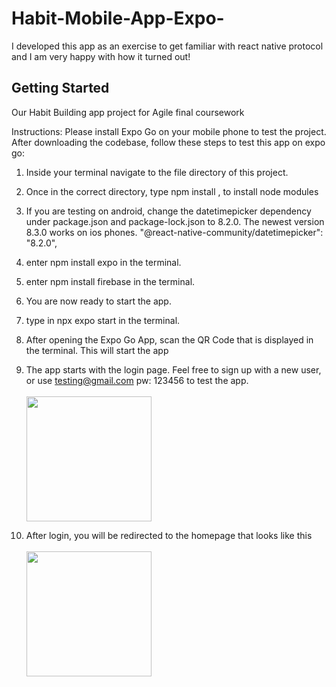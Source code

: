 # Habit-Mobile-App-Expo-
I developed this app as an exercise to get familiar with react native protocol and I am very happy with how it turned out!

## Getting Started

Our Habit Building app project for Agile final coursework

Instructions: Please install Expo Go on your mobile phone to test the project.
</br>
After downloading the codebase, follow these steps to test this app on expo go:
1. Inside your terminal navigate to the file directory of this project.
2. Once in the correct directory, type npm install , to install node modules
3. If you are testing on android, change the datetimepicker dependency under package.json and package-lock.json to 8.2.0. The newest version 8.3.0 works on ios phones.
     "@react-native-community/datetimepicker": "8.2.0",
4. enter npm install expo in the terminal.
5. enter npm install firebase in the terminal.
6. You are now ready to start the app.
7. type in npx expo start in the terminal.
8. After opening the Expo Go App, scan the QR Code that is displayed in the terminal. This will start the app
9. The app starts with the login page. Feel free to sign up with a new user, or use testing@gmail.com pw: 123456 to test the app.
     </br>
     </br>
     <img src="https://github.com/user-attachments/assets/dd68c7aa-5d19-4d30-b884-d57870a16e70" width="200" />

10. After login, you will be redirected to the homepage that looks like this
     </br>
     </br>
     <img src="https://github.com/user-attachments/assets/b636136a-f268-4484-8026-892fbb5314ee" width="200" />
